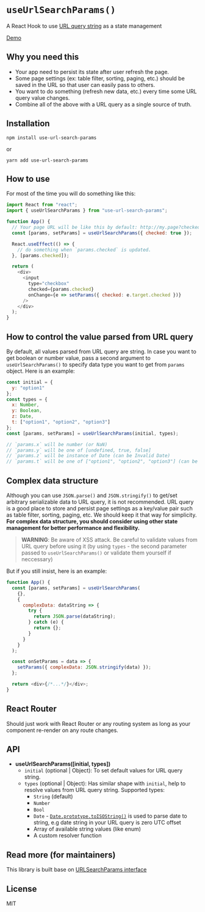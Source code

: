 # `useUrlSearchParams()`

A React Hook to use [URL query string](https://en.wikipedia.org/wiki/Query_string) as a state management

[Demo](https://rudyhuynh.github.io/use-url-search-params)

## Why you need this

- Your app need to persist its state after user refresh the page.
- Some page settings (ex: table filter, sorting, paging, etc.) should be saved in the URL so that user can easily pass to others.
- You want to do something (refresh new data, etc.) every time some URL query value changes.
- Combine all of the above with a URL query as a single source of truth.

## Installation

```
npm install use-url-search-params
```

or

```
yarn add use-url-search-params
```

## How to use

For most of the time you will do something like this:

```js
import React from "react";
import { useUrlSearchParams } from "use-url-search-params";

function App() {
  // Your page URL will be like this by default: http://my.page?checked=true
  const [params, setParams] = useUrlSearchParams({ checked: true });

  React.useEffect(() => {
    // do something when `params.checked` is updated.
  }, [params.checked]);

  return (
    <div>
      <input
        type="checkbox"
        checked={params.checked}
        onChange={e => setParams({ checked: e.target.checked })}
      />
    </div>
  );
}
```

## How to control the value parsed from URL query

By default, all values parsed from URL query are string. In case you want to get boolean or number value, pass a second argument to `useUrlSearchParams()` to specify data type you want to get from `params` object. Here is an example:

```js
const initial = {
  y: "option1"
};
const types = {
  x: Number,
  y: Boolean,
  z: Date,
  t: ["option1", "option2", "option3"]
};
const [params, setParams] = useUrlSearchParams(initial, types);

// `params.x` will be number (or NaN)
// `params.y` will be one of [undefined, true, false]
// `params.z` will be instance of Date (can be Invalid Date)
// `params.t` will be one of ["option1", "option2", "option3"] (can be `undefined` if not specified in `initial`)
```

## Complex data structure

Although you can use `JSON.parse()` and `JSON.stringify()` to get/set arbitrary serializable data to URL query, it is not recommended. URL query is a good place to store and persist page settings as a key/value pair such as table filter, sorting, paging, etc. We should keep it that way for simplicity. **For complex data structure, you should consider using other state management for better performance and flexibility.**

> **WARNING**: Be aware of XSS attack. Be careful to validate values from URL query before using it (by using `types` - the second parameter passed to `useUrlSearchParams()` or validate them yourself if neccessary)

But if you still insist, here is an example:

```js
function App() {
  const [params, setParams] = useUrlSearchParams(
    {},
    {
      complexData: dataString => {
        try {
          return JSON.parse(dataString);
        } catch (e) {
          return {};
        }
      }
    }
  );

  const onSetParams = data => {
    setParams({ complexData: JSON.stringify(data) });
  };

  return <div>{/*...*/}</div>;
}
```

## React Router

Should just work with React Router or any routing system as long as your component re-render on any route changes.

## API

- **useUrlSearchParams([initial, types])**
  - `initial` (optional | Object): To set default values for URL query string.
  - `types` (optional | Object): Has similar shape with `initial`, help to resolve values from URL query string. Supported types:
    - `String` (default)
    - `Number`
    - `Bool`
    - `Date` - [`Date​.prototype​.toISOString()`](https://developer.mozilla.org/en-US/docs/Web/JavaScript/Reference/Global_Objects/Date/toISOString) is used to parse date to string, e.g date string in your URL query is zero UTC offset
    - Array of available string values (like enum)
    - A custom resolver function

## Read more (for maintainers)

This library is built base on [URLSearchParams interface](https://developer.mozilla.org/en-US/docs/Web/API/URLSearchParams)

## License

MIT
